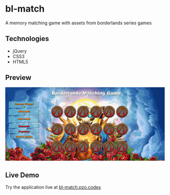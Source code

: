 # bl-match

A memory matching game with assets from borderlands series games

## Technologies

- jQuery
- CSS3
- HTML5

## Preview

![BL-Match](assets/images/bl-match.gif)

## Live Demo

Try the application live at [bl-match.pzo.codes](bl-match.pzo.codes)


